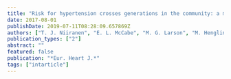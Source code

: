 ```yaml
---
title: "Risk for hypertension crosses generations in the community: a multi-generational cohort study"
date: 2017-08-01
publishDate: 2019-07-11T08:28:09.657869Z
authors: ["T. J. Niiranen", "E. L. McCabe", "M. G. Larson", "M. Henglin", "N. K. Lakdawala", "R. S. Vasan", "S. Cheng"]
publication_types: ["2"]
abstract: ""
featured: false
publication: "*Eur. Heart J.*"
tags: ["intarticle"]
---
```



